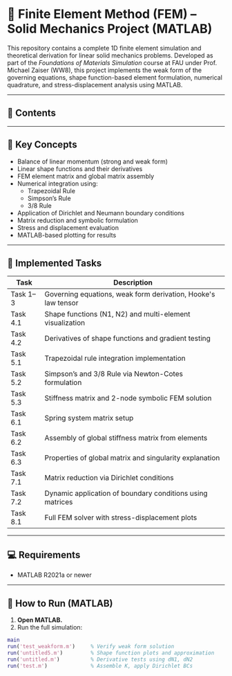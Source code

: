 # 🧱 Finite Element Method (FEM) – Solid Mechanics Project (MATLAB)

This repository contains a complete 1D finite element simulation and theoretical derivation for linear solid mechanics problems. Developed as part of the *Foundations of Materials Simulation* course at FAU under Prof. Michael Zaiser (WW8), this project implements the weak form of the governing equations, shape function-based element formulation, numerical quadrature, and stress-displacement analysis using MATLAB.

---

## 📁 Contents


---

## 🧠 Key Concepts

- Balance of linear momentum (strong and weak form)
- Linear shape functions and their derivatives
- FEM element matrix and global matrix assembly
- Numerical integration using:
  - Trapezoidal Rule
  - Simpson’s Rule
  - 3/8 Rule
- Application of Dirichlet and Neumann boundary conditions
- Matrix reduction and symbolic formulation
- Stress and displacement evaluation
- MATLAB-based plotting for results

---

## 📌 Implemented Tasks

| Task       | Description                                                    |
|------------|----------------------------------------------------------------|
| Task 1–3   | Governing equations, weak form derivation, Hooke's law tensor  |
| Task 4.1   | Shape functions (N1, N2) and multi-element visualization       |
| Task 4.2   | Derivatives of shape functions and gradient testing            |
| Task 5.1   | Trapezoidal rule integration implementation                    |
| Task 5.2   | Simpson’s and 3/8 Rule via Newton-Cotes formulation            |
| Task 5.3   | Stiffness matrix and 2-node symbolic FEM solution              |
| Task 6.1   | Spring system matrix setup                                     |
| Task 6.2   | Assembly of global stiffness matrix from elements              |
| Task 6.3   | Properties of global matrix and singularity explanation        |
| Task 7.1   | Matrix reduction via Dirichlet conditions                      |
| Task 7.2   | Dynamic application of boundary conditions using matrices      |
| Task 8.1   | Full FEM solver with stress-displacement plots                 |

---

## 💻 Requirements

- MATLAB R2021a or newer

---

## 🚀 How to Run (MATLAB)

1. **Open MATLAB.**
2. Run the full simulation:

```matlab
main
run('test_weakform.m')     % Verify weak form solution
run('untitled5.m')         % Shape function plots and approximation
run('untitled.m')          % Derivative tests using dN1, dN2
run('test.m')              % Assemble K, apply Dirichlet BCs
